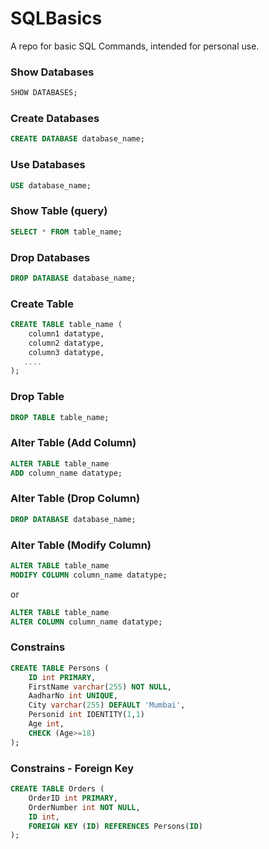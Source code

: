 # SQLBasics
A repo for basic SQL Commands,
intended for personal use.

### Show Databases

```sql
SHOW DATABASES;
```

### Create Databases

```sql
CREATE DATABASE database_name;
```

### Use Databases
```sql
USE database_name;
```


### Show Table (query)
```sql
SELECT * FROM table_name;
```

### Drop Databases

```sql
DROP DATABASE database_name;
```

### Create Table

```sql
CREATE TABLE table_name (
    column1 datatype,
    column2 datatype,
    column3 datatype,
   ....
);
```

### Drop Table

```sql
DROP TABLE table_name;
```

### Alter Table (Add Column)

```sql
ALTER TABLE table_name
ADD column_name datatype;
```

### Alter Table (Drop Column)

```sql
DROP DATABASE database_name;
```

### Alter Table (Modify Column)

```sql
ALTER TABLE table_name
MODIFY COLUMN column_name datatype;
```
or
```sql
ALTER TABLE table_name
ALTER COLUMN column_name datatype;
```


### Constrains

```sql
CREATE TABLE Persons (
    ID int PRIMARY,
    FirstName varchar(255) NOT NULL,
    AadharNo int UNIQUE,
    City varchar(255) DEFAULT 'Mumbai',
    Personid int IDENTITY(1,1)
    Age int,
    CHECK (Age>=18)
);
```

### Constrains - Foreign Key

```sql
CREATE TABLE Orders (
    OrderID int PRIMARY,
    OrderNumber int NOT NULL,
    ID int,
    FOREIGN KEY (ID) REFERENCES Persons(ID)
);
```

